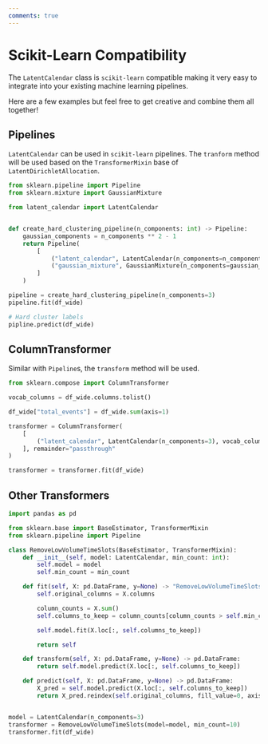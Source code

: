 ```yaml
---
comments: true
---
```

# Scikit-Learn Compatibility

The `LatentCalendar` class is `scikit-learn` compatible making it very easy to integrate into your existing machine learning pipelines.

Here are a few examples but feel free to get creative and combine them all together!

## Pipelines

`LatentCalendar` can be used in `scikit-learn` pipelines. The `tranform` method will be used based on the `TransformerMixin` base of `LatentDirichletAllocation`.


```python
from sklearn.pipeline import Pipeline
from sklearn.mixture import GaussianMixture

from latent_calendar import LatentCalendar


def create_hard_clustering_pipeline(n_components: int) -> Pipeline:
    gaussian_components = n_components ** 2 - 1
    return Pipeline(
        [
            ("latent_calendar", LatentCalendar(n_components=n_components)),
            ("gaussian_mixture", GaussianMixture(n_components=gaussian_components)),
        ]
    )

pipeline = create_hard_clustering_pipeline(n_components=3)
pipeline.fit(df_wide)

# Hard cluster labels
pipline.predict(df_wide)
```

## ColumnTransformer

Similar with `Pipeline`s, the `transform` method will be used.

```python
from sklearn.compose import ColumnTransformer

vocab_columns = df_wide.columns.tolist()

df_wide["total_events"] = df_wide.sum(axis=1)

transformer = ColumnTransformer(
    [
        ("latent_calendar", LatentCalendar(n_components=3), vocab_columns),
    ], remainder="passthrough"
)

transformer = transformer.fit(df_wide)
```

## Other Transformers

```python
import pandas as pd

from sklearn.base import BaseEstimator, TransformerMixin
from sklearn.pipeline import Pipeline

class RemoveLowVolumeTimeSlots(BaseEstimator, TransformerMixin):
    def __init__(self, model: LatentCalendar, min_count: int):
        self.model = model
        self.min_count = min_count

    def fit(self, X: pd.DataFrame, y=None) -> "RemoveLowVolumeTimeSlots":
        self.original_columns = X.columns

        column_counts = X.sum()
        self.columns_to_keep = column_counts[column_counts > self.min_count].index

        self.model.fit(X.loc[:, self.columns_to_keep])

        return self

    def transform(self, X: pd.DataFrame, y=None) -> pd.DataFrame:
        return self.model.predict(X.loc[:, self.columns_to_keep])

    def predict(self, X: pd.DataFrame, y=None) -> pd.DataFrame:
        X_pred = self.model.predict(X.loc[:, self.columns_to_keep])
        return X_pred.reindex(self.original_columns, fill_value=0, axis=1)


model = LatentCalendar(n_components=3)
transformer = RemoveLowVolumeTimeSlots(model=model, min_count=10)
transformer.fit(df_wide)
```
